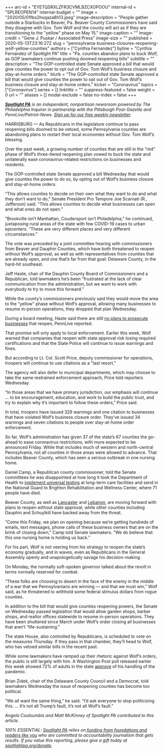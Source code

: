 +++
arc-id = "EYETQSRXLZFR3CVMLBZCXOPOOU"
internal-id = "SPLREOPEN14"
internal-budget = ""
image = "2020/05/01fbs2hxqaza8h13.jpeg"
image-description = "People gather outside a Starbucks in Beaver, Pa. Beaver County Commissioners have said they disagree with Gov. Tom Wolf and the county will act as if they are transitioning to the \"yellow\" phase on May 15."
image-caption = ""
image-credit = "Gene J. Puskar / Associated Press"
image-size = ""
published = 2020-05-13T23:16:27Z
slug = "pennsylvania-business-closures-reopening-wolf-yellow-counties"
authors = ["Cynthia Fernandez"]
byline = "Cynthia Fernandez of Spotlight PA"
title = "Pa. counties abandon plans to buck Wolf, as GOP lawmakers continue pushing doomed reopening bills"
subtitle = ""
description = "The GOP-controlled state Senate approved a bill that would give counties the power to opt out of Gov. Tom Wolf’s business closure and stay-at-home orders."
blurb = "The GOP-controlled state Senate approved a bill that would give counties the power to opt out of Gov. Tom Wolf’s business closure and stay-at-home orders."
kicker = "Coronavirus"
topics = ["Coronavirus"]
series = []
linktitle = ""
suppress-featured = false
weight = 0
url = ""
aliases = []
modal-exclude = false
no-index = false
+++

<a href="https://lesspage.com/"><i><b>Spotlight PA</b></i></a><i> is an independent, nonpartisan newsroom powered by The Philadelphia Inquirer in partnership with the Pittsburgh Post-Gazette and PennLive/Patriot-News. </i><a href="https://lesspage.com/newsletters"><i>Sign up for our free weekly newsletter</i></a><i>.</i>

HARRISBURG — As Republicans in the legislature continue to pass reopening bills doomed to be vetoed, some Pennsylvania counties are abandoning plans to restart their local economies without Gov. Tom Wolf’s blessing.

Over the past week, a growing number of counties that are still in the “red” phase of Wolf’s three-tiered reopening plan vowed to buck the state and unilaterally ease coronavirus-related restrictions on businesses and residents.

The GOP-controlled state Senate approved a bill Wednesday that would give counties the power to do so, by opting out of Wolf’s business closure and stay-at-home orders.

“This allows counties to decide on their own what they want to do and what they don’t want to do,” Senate President Pro Tempore Joe Scarnati (R., Jefferson) said. “This allows counties to decide what businesses can open and what ones do not open.”

“Brookville isn’t Manhattan, Coudersport isn’t Philadelphia,” he continued, juxtaposing rural areas of the state with few COVID-19 cases to urban epicenters. “These are very different places and very different circumstances.”

<script src="https://lesspage.com/embed.js" async></script><div data-spl-embed-version="1" data-spl-src="https://lesspage.com/embeds/donate/"></div>


The vote was preceded by a joint committee hearing with commissioners from Beaver and Dauphin Counties, which have both threatened to reopen without Wolf’s approval, as well as with representatives from counties that are already open, and one that’s far from that goal: Delaware County, in the hard-hit southeast.

Jeff Haste, chair of the Dauphin County Board of Commissioners and a Republican, told lawmakers he’s been “frustrated at the lack of clear communication from the administration, but we want to work with everybody to try to move this forward.”

While the county’s commissioners previously said they would move the area to the “yellow” phase without Wolf’s approval, allowing many businesses to resume in-person operations, they dropped that plan Wednesday.

During a board meeting, Haste said there are still <a href="https://www.pennlive.com/news/2020/05/dauphin-county-commissioners-blink-back-off-from-plan-to-jump-ahead-of-states-pandemic-reopening-schedule.html">no plans to prosecute businesses</a> that reopen, PennLive reported.

That promise will only apply to local enforcement. Earlier this week, Wolf warned that companies that reopen with state approval risk losing required certifications and that the State Police will continue to issue warnings and fines.

But according to Lt. Col. Scott Price, deputy commissioner for operations, troopers will continue to use citations as a "last resort.”

The agency will also defer to municipal departments, which may choose to take the same restrained enforcement approach, Price told reporters Wednesday.

“In those areas that we have primary jurisdiction, our emphasis will continue ... to be encouragement, education, and work to build the public trust, and try to explain why it’s important to follow these orders,” Price said.

In total, troopers have issued 329 warnings and one citation to businesses that have violated Wolf’s business closure order. They’ve issued 34 warnings and seven citations to people over stay-at-home order enforcement.

So far, Wolf’s administration has given 37 of the state’s 67 counties the go-ahead to ease coronavirus restrictions, with more expected to be announced Friday. While that includes much of western and north-central Pennsylvania, not all counties in those areas were allowed to advance. That includes Beaver County, which has seen a serious outbreak in one nursing home.

Daniel Camp, a Republican county commissioner, told the Senate committees he was disappointed at how long it took the Department of Health to <a href="https://lesspage.com/news/2020/05/pennsylvania-nursing-homes-testing-coronavirus-residents-staff/" target="_blank">implement universal testing</a> at long-term care facilities and send in the National Guard to Brighton Rehabilitation and Wellness Center, where 71 people have died.

Beaver County, as well as <a href="https://www.pennlive.com/news/2020/05/lancaster-county-commissioners-take-no-official-action-on-move-from-red-to-yellow-coronavirus-phase-majority-of-commissioners-support-it.html?utm_campaign=pennlive_sf&amp;utm_medium=social&amp;utm_source=twitter">Lancaster</a> and <a href="https://www.pennlive.com/news/2020/05/lebanon-county-commissioners-push-to-reopen-friday-defying-governors-orders.html">Lebanon</a>, are moving forward with plans to reopen without state approval, while other counties including Dauphin and Schuylkill have backed away from the threat.

<script src="https://lesspage.com/embed.js" async></script><div data-spl-embed-version="1" data-spl-src="https://lesspage.com/embeds/newsletter/"></div>

“Come this Friday, we plan on opening because we’re getting hundreds of emails, text messages, phone calls of these business owners that are on the brink of closing down,” Camp told Senate lawmakers. “We do believe that this one nursing home is holding us back.”

For his part, Wolf is not veering from his strategy to reopen the state’s economy gradually, and in waves, even as Republicans in the General Assembly openly and unapologetically savage his decision-making.

On Monday, the normally soft-spoken governor talked about the revolt in terms normally reserved for combat.

“These folks are choosing to desert in the face of the enemy in the middle of a war that we Pennsylvanians are winning — and that we must win,” Wolf said, as he threatened to withhold some federal stimulus dollars from rogue counties.

In addition to the bill that would give counties reopening powers, the Senate on Wednesday passed legislation that would allow garden shops, barber shops, and realtor offices statewide to resume in-person operations. They have been shuttered since March under Wolf’s order closing all businesses that aren’t “life-sustaining.”

The state House, also controlled by Republicans, is scheduled to vote on the measures Thursday. If they pass in that chamber, they’ll head to Wolf, who has vetoed similar bills in the recent past.

While some lawmakers have ramped up their rhetoric against Wolf’s orders, the public is still largely with him. A Washington Post poll released earlier this week showed 72% of adults in the state <a href="https://www.washingtonpost.com/politics/many-governors-win-bipartisan-support-for-handling-of-pandemic-but-some-republicans-face-blowback-over-reopening-efforts/2020/05/11/8e98500e-93d2-11ea-9f5e-56d8239bf9ad_story.html">approve</a> of his handling of the pandemic.

Brian Zidek, chair of the Delaware County Council and a Democrat, told lawmakers Wednesday the issue of reopening counties has become too political.

“We all want the same thing,” he said. “I’d ask everyone to stop politicizing this. ... It’s not all Trump’s fault, it’s not all Wolf’s fault.”

<i>Angela Couloumbis and Matt McKinney of Spotlight PA contributed to this article.</i>

<i>100% ESSENTIAL: </i><a href="https://lesspage.com/"><i>Spotlight PA</i></a><i> relies on</i><a href="https://lesspage.com/support"><i> funding from foundations and readers like you</i></a><i> who are committed to accountability journalism that gets results. If you value this reporting, please give a gift today at </i><a href="https://lesspage.com/donate"><i>spotlightpa.org/donate</i></a><i>.</i>
